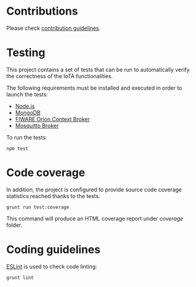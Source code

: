 # Contributions

Please check [contribution guidelines](CONTRIBUTING.md).

# Testing

This project contains a set of tests that can be run to automatically verify the correctness of the IoTA functionalities.

The following requirements must be installed and executed in order to launch the tests:

- [Node.js](https://nodejs.org/en/)
- [MongoDB](https://docs.mongodb.com/manual/installation/)
- [FIWARE Orion Context Broker](https://github.com/telefonicaid/fiware-orion)
- [Mosquitto Broker](https://mosquitto.org/download/)

To run the tests:

```
npm test
```

# Code coverage

In addition, the project is configured to provide source code coverage statistics reached thanks to the tests.

```
grunt run test:coverage
```

This command will produce an HTML coverage report under *coverage* folder.

# Coding guidelines

[ESLint](https://eslint.org/) is used to check code linting:

```
grunt lint
```